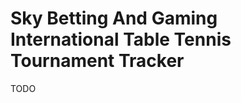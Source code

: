 Sky Betting And Gaming International Table Tennis Tournament Tracker
====================================================================

TODO
